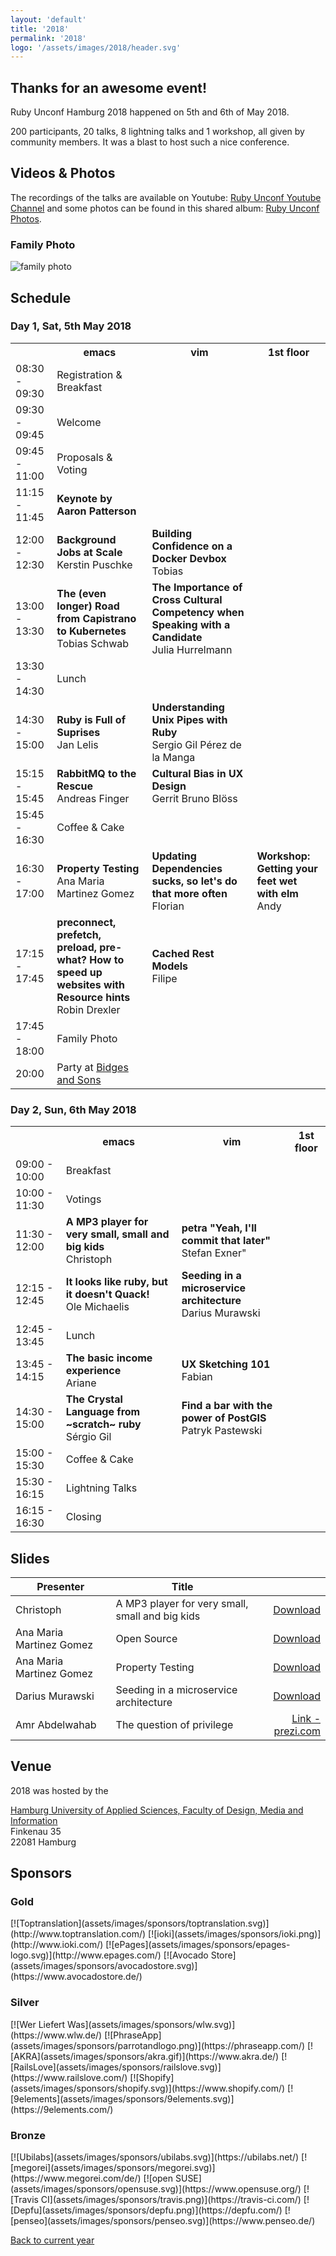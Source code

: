 ```yaml
---
layout: 'default'
title: '2018'
permalink: '2018'
logo: '/assets/images/2018/header.svg'
---
```


<div class="content-section content-section--whitebg" markdown="1">

## Thanks for an awesome event!

Ruby Unconf Hamburg 2018 happened on 5th and 6th of May 2018.

200 participants, 20 talks, 8 lightning talks and 1 workshop, all given by community members.
It was a blast to host such a nice conference.

</div>

<div class="content-section content-section--purplebg" markdown="1">

## Videos & Photos

The recordings of the talks are available on Youtube: [Ruby Unconf Youtube Channel](https://www.youtube.com/channel/UCpdY3gEqGW10EVrUbd1itug/videos) and some photos can be found in this shared album: [Ruby Unconf Photos](https://photos.app.goo.gl/HdBumSnrTeCxo6N57).

### Family Photo

![family photo](https://lh3.googleusercontent.com/n4xMai045Dd5mhbMKteHG30SBljmrolwWKhqUcgXC6a7ubVzHrqiVzEN1pVyVH3qgJqVGPgtrh22v-jKz6hkf5aEPpl0FeIJuLaHz8MYT1UhA2WK1G_NIpzWuY4n6T4wCdKQrARKbA=w1200)

</div>

<div class="content-section content-section--whitebg" markdown="1">

## Schedule

### Day 1, Sat, 5th May 2018

<table class="schedule">
  <tr>
    <th></th>
    <th>emacs</th>
    <th>vim</th>
    <th>1st floor</th>
  </tr>
  <tr>
    <td>08:30 - 09:30</td>
    <td>Registration & Breakfast</td>
    <td> </td>
    <td> </td>
  </tr>
  <tr>
    <td>09:30 - 09:45</td>
    <td>Welcome</td>
    <td> </td>
    <td> </td>
  </tr>
  <tr>
    <td>09:45 - 11:00</td>
    <td>Proposals & Voting</td>
    <td />
    <td> </td>
  </tr>
  <tr>
    <td>11:15 - 11:45</td>
    <td><b>Keynote by Aaron Patterson</b></td>
    <td> </td>
    <td> </td>
  </tr>
  <tr>
    <td>12:00 - 12:30</td>
    <td><b>Background Jobs at Scale</b><br />Kerstin Puschke</td>
    <td><b>Building Confidence on a Docker Devbox</b><br />Tobias</td>
    <td> </td>
  </tr>
  <tr>
    <td>13:00 - 13:30</td>
    <td><b>The (even longer) Road from Capistrano to Kubernetes</b><br />Tobias Schwab</td>
    <td><b>The Importance of Cross Cultural Competency when Speaking with a Candidate</b><br />Julia Hurrelmann</td>
    <td> </td>
  </tr>
  <tr>
    <td>13:30 - 14:30</td>
    <td>Lunch</td>
    <td> </td>
    <td> </td>
  </tr>
  <tr>
    <td>14:30 - 15:00</td>
    <td><b>Ruby is Full of Suprises</b><br />Jan Lelis</td>
    <td><b>Understanding Unix Pipes with Ruby</b><br />Sergio Gil Pérez de la Manga</td>
    <td> </td>
  </tr>
  <tr>
    <td>15:15 - 15:45</td>
    <td><b>RabbitMQ to the Rescue</b><br />Andreas Finger</td>
    <td><b>Cultural Bias in UX Design</b><br />Gerrit Bruno Blöss</td>
    <td> </td>
  </tr>
  <tr>
    <td>15:45 - 16:30</td>
    <td>Coffee & Cake</td>
    <td> </td>
    <td> </td>
  </tr>
  <tr>
    <td>16:30 - 17:00</td>
    <td><b>Property Testing</b><br />Ana Maria Martinez Gomez</td>
    <td><b>Updating Dependencies sucks, so let's do that more often</b><br />Florian</td>
    <td><b>Workshop: Getting your feet wet with elm</b><br />Andy</td>
  </tr>
  <tr>
    <td>17:15 - 17:45</td>
    <td><b>preconnect, prefetch, preload, pre-what? How to speed up websites with Resource hints</b><br />Robin Drexler</td>
    <td><b>Cached Rest Models</b><br />Filipe</td>
    <td> </td>
  </tr>
  <tr>
    <td>17:45 - 18:00</td>
    <td>Family Photo</td>
    <td> </td>
    <td> </td>
  </tr>
  <tr>
    <td>20:00</td>
    <td>Party at <a href="https://www.google.de/maps/place/Bidges+%26+Sons+Reeperbahn/@53.550967,9.965334,20.63z/data=!4m12!1m6!3m5!1s0x0:0x41582360f83327d6!2sBidges+%26+Sons+Reeperbahn!8m2!3d53.5501469!4d9.9670307!3m4!1s0x0:0x41582360f83327d6!8m2!3d53.5501469!4d9.9670307?shorturl=1">Bidges and Sons</a></td>
    <td> </td>
    <td> </td>
  </tr>
</table>

### Day 2, Sun, 6th May 2018

<table class="schedule">
  <tr>
    <th></th>
    <th>emacs</th>
    <th>vim</th>
    <th>1st floor</th>
  </tr>
  <tr>
    <td>09:00 - 10:00</td>
    <td>Breakfast</td>
    <td> </td>
    <td> </td>
  </tr>
  <tr>
    <td>10:00 - 11:30</td>
    <td>Votings</td>
    <td> </td>
    <td> </td>
  </tr>
  <tr>
    <td>11:30 - 12:00</td>
    <td><b>A MP3 player for very small, small and big kids</b><br />Christoph</td>
    <td><b>petra "Yeah, I'll commit that later"</b><br />Stefan Exner"</td>
    <td> </td>
  </tr>
  <tr>
    <td>12:15 - 12:45</td>
    <td><b>It looks like ruby, but it doesn't Quack!</b><br />Ole Michaelis</td>
    <td><b>Seeding in a microservice architecture</b><br />Darius Murawski</td>
    <td> </td>
  </tr>
  <tr>
    <td>12:45 - 13:45</td>
    <td>Lunch</td>
    <td> </td>
    <td> </td>
  </tr>
  <tr>
    <td>13:45 - 14:15</td>
    <td><b>The basic income experience</b><br />Ariane</td>
    <td><b>UX Sketching 101</b><br />Fabian</td>
    <td> </td>
  </tr>
  <tr>
    <td>14:30 - 15:00</td>
    <td><b>The Crystal Language from ~scratch~ ruby</b><br />Sérgio Gil</td>
    <td><b>Find a bar with the power of PostGIS</b><br />Patryk Pastewski</td>
    <td> </td>
  </tr>
  <tr>
    <td>15:00 - 15:30</td>
    <td>Coffee & Cake</td>
    <td> </td>
    <td> </td>
  </tr>
  <tr>
    <td>15:30 - 16:15</td>
    <td>Lightning Talks</td>
    <td> </td>
    <td> </td>
  </tr>
  <tr>
    <td>16:15 - 16:30</td>
    <td>Closing</td>
    <td> </td>
    <td> </td>
  </tr>
</table>

</div>

<div class="content-section" markdown="1">

## Slides

| Presenter | Title | |
| --------- | ----- | -:|
| Christoph | A MP3 player for very small, small and big kids | [Download](/uploads/Norbert.pdf) |
| Ana Maria Martinez Gomez | Open Source | [Download](/uploads/OpenSource-Ana-UNCONF-HAMBURG.odp) |
| Ana Maria Martinez Gomez | Property Testing | [Download](/uploads/PropertyTests-Ana-UNCONF-HAMBURG.odp) |
| Darius Murawski | Seeding in a microservice architecture | [Download](/uploads/Seeding_in_a_microservice_architecture.pdf) |
| Amr Abdelwahab | The question of privilege | [Link - prezi.com](https://prezi.com/view/QB1AL4r0uwEZ1tuqsf5v/) |

</div>

<div class="content-section content-section--purplebg" markdown="1">

## Venue

2018 was hosted by the

[Hamburg University of Applied Sciences, Faculty of Design, Media and Information](https://www.haw-hamburg.de/english/about-us/faculties-departments/design-media-information.html)  
Finkenau 35  
22081 Hamburg

</div>

<div class="content-section content-section--whitebg sponsors" markdown="1">

## Sponsors

### Gold

<div class="sponsors__listing sponsors__listing--gold" markdown="1">
[![Toptranslation](assets/images/sponsors/toptranslation.svg)](http://www.toptranslation.com/)
[![ioki](assets/images/sponsors/ioki.png)](http://www.ioki.com/)
[![ePages](assets/images/sponsors/epages-logo.svg)](http://www.epages.com/)
[![Avocado Store](assets/images/sponsors/avocadostore.svg)](https://www.avocadostore.de/)
</div>

### Silver

<div class="sponsors__listing sponsors__listing--silver" markdown="1">
[![Wer Liefert Was](assets/images/sponsors/wlw.svg)](https://www.wlw.de/)
[![PhraseApp](assets/images/sponsors/parrotandlogo.png)](https://phraseapp.com/)
[![AKRA](assets/images/sponsors/akra.gif)](https://www.akra.de/)
[![RailsLove](assets/images/sponsors/railslove.svg)](https://www.railslove.com/)
[![Shopify](assets/images/sponsors/shopify.svg)](https://www.shopify.com/)
[![9elements](assets/images/sponsors/9elements.svg)](https://9elements.com/)
</div>

### Bronze

<div class="sponsors__listing sponsors__listing--bronze" markdown="1">
[![Ubilabs](assets/images/sponsors/ubilabs.svg)](https://ubilabs.net/)
[![megorei](assets/images/sponsors/megorei.svg)](https://www.megorei.com/de/)
[![open SUSE](assets/images/sponsors/opensuse.svg)](https://www.opensuse.org/)
[![Travis CI](assets/images/sponsors/travis.png)](https://travis-ci.com/)
[![Depfu](assets/images/sponsors/depfu.png)](https://depfu.com/)
[![penseo](assets/images/sponsors/penseo.svg)](https://www.penseo.de/)
</div>

</div>

<div class="content-section content-section--centered content-section--purplebg sponsors" markdown="1">

[Back to current year](/)

</div>

